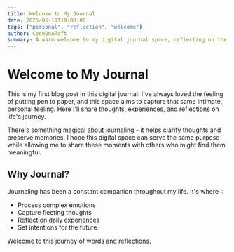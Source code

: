 ```yaml
---
title: Welcome to My Journal
date: 2025-06-19T10:00:00
tags: ["personal", "reflection", "welcome"]
author: CodeOnARaft
summary: A warm welcome to my digital journal space, reflecting on the art of journaling and sharing personal thoughts.
---
```


# Welcome to My Journal

This is my first blog post in this digital journal. I've always loved the feeling of putting pen to paper, and this space aims to capture that same intimate, personal feeling. Here I'll share thoughts, experiences, and reflections on life's journey.

There's something magical about journaling - it helps clarify thoughts and preserve memories. I hope this digital space can serve the same purpose while allowing me to share these moments with others who might find them meaningful.

## Why Journal?

Journaling has been a constant companion throughout my life. It's where I:

- Process complex emotions
- Capture fleeting thoughts
- Reflect on daily experiences
- Set intentions for the future

Welcome to this journey of words and reflections.